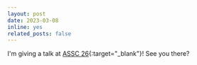 ```yaml
---
layout: post
date: 2023-03-08
inline: yes
related_posts: false
---
```


I'm giving a talk at [ASSC 26](https://theassc.org/){:target="_blank"}! See you there?

